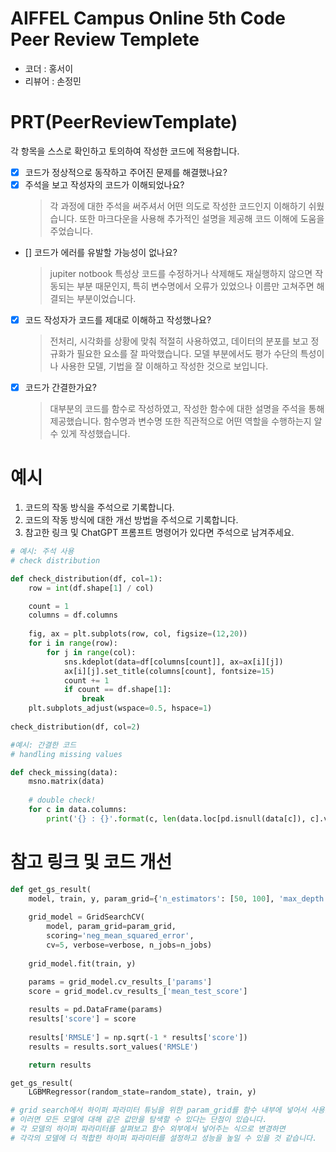 # AIFFEL Campus Online 5th Code Peer Review Templete
- 코더 : 홍서이
- 리뷰어 : 손정민


# PRT(PeerReviewTemplate) 
각 항목을 스스로 확인하고 토의하여 작성한 코드에 적용합니다.

- [X] 코드가 정상적으로 동작하고 주어진 문제를 해결했나요?
- [X] 주석을 보고 작성자의 코드가 이해되었나요?
  > 각 과정에 대한 주석을 써주셔서 어떤 의도로 작성한 코드인지 이해하기 쉬웠습니다. 또한 마크다운을 사용해 추가적인 설명을 제공해 코드 이해에 도움을 주었습니다.
- [] 코드가 에러를 유발할 가능성이 없나요?
  > jupiter notbook 특성상 코드를 수정하거나 삭제해도 재실행하지 않으면 작동되는 부분 때문인지, 특히 변수명에서 오류가 있었으나 이름만 고쳐주면 해결되는 부분이었습니다.
- [X] 코드 작성자가 코드를 제대로 이해하고 작성했나요?
  > 전처리, 시각화를 상황에 맞춰 적절히 사용하였고, 데이터의 분포를 보고 정규화가 필요한 요소를 잘 파악했습니다. 모델 부분에서도 평가 수단의 특성이나 사용한 모델, 기법을 잘 이해하고 작성한 것으로 보입니다.
- [X] 코드가 간결한가요?
  > 대부분의 코드를 함수로 작성하였고, 작성한 함수에 대한 설명을 주석을 통해 제공했습니다. 함수명과 변수명 또한 직관적으로 어떤 역할을 수행하는지 알 수 있게 작성했습니다.

# 예시
1. 코드의 작동 방식을 주석으로 기록합니다.
2. 코드의 작동 방식에 대한 개선 방법을 주석으로 기록합니다.
3. 참고한 링크 및 ChatGPT 프롬프트 명령어가 있다면 주석으로 남겨주세요.

```python
# 예시: 주석 사용
# check distribution

def check_distribution(df, col=1):
    row = int(df.shape[1] / col)

    count = 1
    columns = df.columns
    
    fig, ax = plt.subplots(row, col, figsize=(12,20))
    for i in range(row):
        for j in range(col):
            sns.kdeplot(data=df[columns[count]], ax=ax[i][j])
            ax[i][j].set_title(columns[count], fontsize=15)
            count += 1
            if count == df.shape[1]:
                break
    plt.subplots_adjust(wspace=0.5, hspace=1)
                
check_distribution(df, col=2)
```
```python
#예시: 간결한 코드
# handling missing values

def check_missing(data):
    msno.matrix(data)
    
    # double check!
    for c in data.columns:
        print('{} : {}'.format(c, len(data.loc[pd.isnull(data[c]), c].values)))
```

# 참고 링크 및 코드 개선
```python
def get_gs_result(
    model, train, y, param_grid={'n_estimators': [50, 100], 'max_depth': [1, 10] }, verbose=2, n_jobs=5):
    
    grid_model = GridSearchCV(
        model, param_grid=param_grid, 
        scoring='neg_mean_squared_error', 
        cv=5, verbose=verbose, n_jobs=n_jobs)
    
    grid_model.fit(train, y)

    params = grid_model.cv_results_['params']
    score = grid_model.cv_results_['mean_test_score']
    
    results = pd.DataFrame(params)
    results['score'] = score
    
    results['RMSLE'] = np.sqrt(-1 * results['score'])
    results = results.sort_values('RMSLE')

    return results
```
```python
get_gs_result(
    LGBMRegressor(random_state=random_state), train, y)

# grid search에서 하이퍼 파라미터 튜닝을 위한 param_grid를 함수 내부에 넣어서 사용했는데,
# 이러면 모든 모델에 대해 같은 값만을 탐색할 수 있다는 단점이 있습니다.
# 각 모델의 하이퍼 파라미터를 살펴보고 함수 외부에서 넣어주는 식으로 변경하면
# 각각의 모델에 더 적합한 하이퍼 파라미터를 설정하고 성능을 높일 수 있을 것 같습니다.
```
